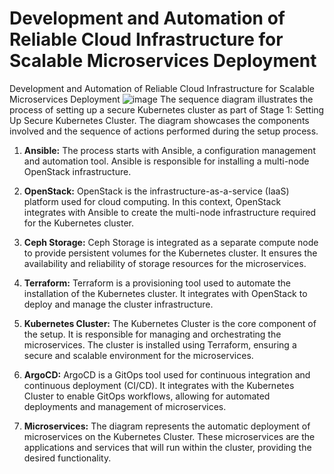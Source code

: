 # Development and Automation of Reliable Cloud Infrastructure for Scalable Microservices Deployment
Development and Automation of Reliable Cloud Infrastructure for Scalable Microservices Deployment
![image](https://github.com/Evgeny-Volynsky/microservices-infrastructure/assets/10652693/e169a8aa-80cc-4b59-835e-7cba826016a8)
The sequence diagram illustrates the process of setting up a secure Kubernetes cluster as part of Stage 1: Setting Up Secure Kubernetes Cluster. The diagram showcases the components involved and the sequence of actions performed during the setup process.

1. **Ansible:** The process starts with Ansible, a configuration management and automation tool. Ansible is responsible for installing a multi-node OpenStack infrastructure.

2. **OpenStack:** OpenStack is the infrastructure-as-a-service (IaaS) platform used for cloud computing. In this context, OpenStack integrates with Ansible to create the multi-node infrastructure required for the Kubernetes cluster.

3. **Ceph Storage:** Ceph Storage is integrated as a separate compute node to provide persistent volumes for the Kubernetes cluster. It ensures the availability and reliability of storage resources for the microservices.

4. **Terraform:** Terraform is a provisioning tool used to automate the installation of the Kubernetes cluster. It integrates with OpenStack to deploy and manage the cluster infrastructure.

5. **Kubernetes Cluster:** The Kubernetes Cluster is the core component of the setup. It is responsible for managing and orchestrating the microservices. The cluster is installed using Terraform, ensuring a secure and scalable environment for the microservices.

6. **ArgoCD:** ArgoCD is a GitOps tool used for continuous integration and continuous deployment (CI/CD). It integrates with the Kubernetes Cluster to enable GitOps workflows, allowing for automated deployments and management of microservices.

7. **Microservices:** The diagram represents the automatic deployment of microservices on the Kubernetes Cluster. These microservices are the applications and services that will run within the cluster, providing the desired functionality.
